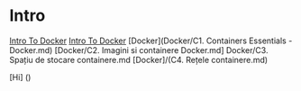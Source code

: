 # Intro
[Intro To Docker]()
[Intro To Docker]()
[Docker](Docker/C1. Containers Essentials - Docker.md)
[Docker/C2. Imagini si containere Docker.md]
Docker/C3. Spațiu de stocare containere.md
[Docker]/(C4. Rețele containere.md)
 
[Hi] ()
